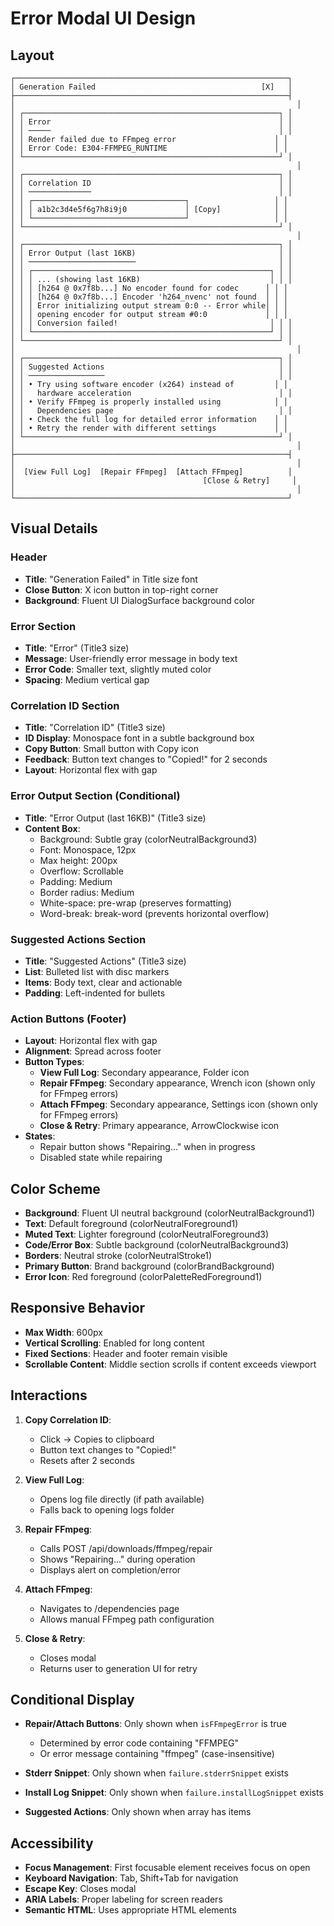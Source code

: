 # Error Modal UI Design

## Layout

```
┌─────────────────────────────────────────────────────────────┐
│ Generation Failed                                     [X]   │
├─────────────────────────────────────────────────────────────┤
│                                                               │
│ ┌─────────────────────────────────────────────────────────┐ │
│ │ Error                                                   │ │
│ │ ─────                                                   │ │
│ │ Render failed due to FFmpeg error                      │ │
│ │ Error Code: E304-FFMPEG_RUNTIME                        │ │
│ └─────────────────────────────────────────────────────────┘ │
│                                                               │
│ ┌─────────────────────────────────────────────────────────┐ │
│ │ Correlation ID                                          │ │
│ │ ──────────────                                          │ │
│ │ ┌──────────────────────────────────┐                   │ │
│ │ │ a1b2c3d4e5f6g7h8i9j0             │ [Copy]            │ │
│ │ └──────────────────────────────────┘                   │ │
│ └─────────────────────────────────────────────────────────┘ │
│                                                               │
│ ┌─────────────────────────────────────────────────────────┐ │
│ │ Error Output (last 16KB)                                │ │
│ │ ────────────────────────                                │ │
│ │ ┌─────────────────────────────────────────────────────┐ │ │
│ │ │ ... (showing last 16KB)                             │ │ │
│ │ │ [h264 @ 0x7f8b...] No encoder found for codec      │ │ │
│ │ │ [h264 @ 0x7f8b...] Encoder 'h264_nvenc' not found  │ │ │
│ │ │ Error initializing output stream 0:0 -- Error while│ │ │
│ │ │ opening encoder for output stream #0:0             │ │ │
│ │ │ Conversion failed!                                  │ │ │
│ │ └─────────────────────────────────────────────────────┘ │ │
│ └─────────────────────────────────────────────────────────┘ │
│                                                               │
│ ┌─────────────────────────────────────────────────────────┐ │
│ │ Suggested Actions                                       │ │
│ │ ─────────────────                                       │ │
│ │ • Try using software encoder (x264) instead of         │ │
│ │   hardware acceleration                                 │ │
│ │ • Verify FFmpeg is properly installed using            │ │
│ │   Dependencies page                                     │ │
│ │ • Check the full log for detailed error information    │ │
│ │ • Retry the render with different settings             │ │
│ └─────────────────────────────────────────────────────────┘ │
│                                                               │
├─────────────────────────────────────────────────────────────┤
│                                                               │
│  [View Full Log]  [Repair FFmpeg]  [Attach FFmpeg]          │
│                                          [Close & Retry]     │
│                                                               │
└─────────────────────────────────────────────────────────────┘
```

## Visual Details

### Header
- **Title**: "Generation Failed" in Title size font
- **Close Button**: X icon button in top-right corner
- **Background**: Fluent UI DialogSurface background color

### Error Section
- **Title**: "Error" (Title3 size)
- **Message**: User-friendly error message in body text
- **Error Code**: Smaller text, slightly muted color
- **Spacing**: Medium vertical gap

### Correlation ID Section
- **Title**: "Correlation ID" (Title3 size)
- **ID Display**: Monospace font in a subtle background box
- **Copy Button**: Small button with Copy icon
- **Feedback**: Button text changes to "Copied!" for 2 seconds
- **Layout**: Horizontal flex with gap

### Error Output Section (Conditional)
- **Title**: "Error Output (last 16KB)" (Title3 size)
- **Content Box**:
  - Background: Subtle gray (colorNeutralBackground3)
  - Font: Monospace, 12px
  - Max height: 200px
  - Overflow: Scrollable
  - Padding: Medium
  - Border radius: Medium
  - White-space: pre-wrap (preserves formatting)
  - Word-break: break-word (prevents horizontal overflow)

### Suggested Actions Section
- **Title**: "Suggested Actions" (Title3 size)
- **List**: Bulleted list with disc markers
- **Items**: Body text, clear and actionable
- **Padding**: Left-indented for bullets

### Action Buttons (Footer)
- **Layout**: Horizontal flex with gap
- **Alignment**: Spread across footer
- **Button Types**:
  - **View Full Log**: Secondary appearance, Folder icon
  - **Repair FFmpeg**: Secondary appearance, Wrench icon (shown only for FFmpeg errors)
  - **Attach FFmpeg**: Secondary appearance, Settings icon (shown only for FFmpeg errors)
  - **Close & Retry**: Primary appearance, ArrowClockwise icon
- **States**: 
  - Repair button shows "Repairing..." when in progress
  - Disabled state while repairing

## Color Scheme

- **Background**: Fluent UI neutral background (colorNeutralBackground1)
- **Text**: Default foreground (colorNeutralForeground1)
- **Muted Text**: Lighter foreground (colorNeutralForeground3)
- **Code/Error Box**: Subtle background (colorNeutralBackground3)
- **Borders**: Neutral stroke (colorNeutralStroke1)
- **Primary Button**: Brand background (colorBrandBackground)
- **Error Icon**: Red foreground (colorPaletteRedForeground1)

## Responsive Behavior

- **Max Width**: 600px
- **Vertical Scrolling**: Enabled for long content
- **Fixed Sections**: Header and footer remain visible
- **Scrollable Content**: Middle section scrolls if content exceeds viewport

## Interactions

1. **Copy Correlation ID**:
   - Click → Copies to clipboard
   - Button text changes to "Copied!"
   - Resets after 2 seconds

2. **View Full Log**:
   - Opens log file directly (if path available)
   - Falls back to opening logs folder

3. **Repair FFmpeg**:
   - Calls POST /api/downloads/ffmpeg/repair
   - Shows "Repairing..." during operation
   - Displays alert on completion/error

4. **Attach FFmpeg**:
   - Navigates to /dependencies page
   - Allows manual FFmpeg path configuration

5. **Close & Retry**:
   - Closes modal
   - Returns user to generation UI for retry

## Conditional Display

- **Repair/Attach Buttons**: Only shown when `isFFmpegError` is true
  - Determined by error code containing "FFMPEG"
  - Or error message containing "ffmpeg" (case-insensitive)

- **Stderr Snippet**: Only shown when `failure.stderrSnippet` exists
- **Install Log Snippet**: Only shown when `failure.installLogSnippet` exists
- **Suggested Actions**: Only shown when array has items

## Accessibility

- **Focus Management**: First focusable element receives focus on open
- **Keyboard Navigation**: Tab, Shift+Tab for navigation
- **Escape Key**: Closes modal
- **ARIA Labels**: Proper labeling for screen readers
- **Semantic HTML**: Uses appropriate HTML elements

